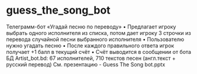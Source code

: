 # guess_the_song_bot
Телеграмм-бот «Угадай песню по переводу»
• Предлагает игроку выбрать одного исполнителя из списка, потом дает игроку 3 строчки из перевода случайной песни выбранного исполнителя
• Пользователю нужно угадать песню
• После каждого правильного ответа игрок получает +1 балл в текущий счёт
• Счёт выводится в сообщении от бота
БД Artist_bot.bd: 67 исполнителей, 710 текстов песен (англ.текст + русский перевод)
См. презентацию - Guess The Song bot.pptx
